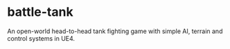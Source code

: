 # battle-tank
An open-world head-to-head tank fighting game with simple AI, terrain and control systems in UE4.
